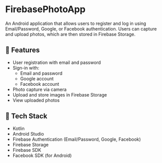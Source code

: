 # FirebasePhotoApp

An Android application that allows users to register and log in using Email/Password, Google, or Facebook authentication. 
Users can capture and upload photos, which are then stored in Firebase Storage.


## 🔐 Features
- User registration with email and password
- Sign-in with:
  - Email and password
  - Google account
  - Facebook account
- Photo capture via camera
- Upload and store images in Firebase Storage
- View uploaded photos

## 🧰 Tech Stack
- Kotlin
- Android Studio
- Firebase Authentication (Email/Password, Google, Facebook)
- Firebase Storage
- Firebase SDK
- Facebook SDK (for Android)


